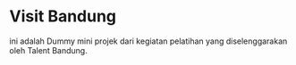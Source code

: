 Visit Bandung
=======
ini adalah Dummy mini  projek dari kegiatan pelatihan yang diselenggarakan oleh Talent Bandung.

